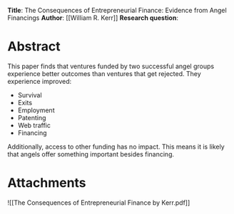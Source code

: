 **Title**: The Consequences of Entrepreneurial Finance: Evidence from Angel Financings
**Author**: [[William R. Kerr]]
**Research question**:
# Abstract
This paper finds that ventures funded by two successful angel groups experience better outcomes than ventures that get rejected. They experience improved:
- Survival
- Exits
- Employment
- Patenting
- Web traffic
- Financing

Additionally, access to other funding has no impact. This means it is likely that angels offer something important besides financing.
# Attachments
![[The Consequences of Entrepreneurial Finance by Kerr.pdf]]